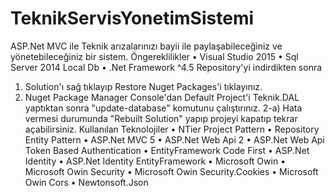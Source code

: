 # TeknikServisYonetimSistemi

ASP.Net MVC ile Teknik arızalarınızı bayii ile paylaşabileceğiniz ve yönetebileceğiniz bir sistem.
Öngereklilikler
•	Visual Studio 2015
•	Sql Server 2014 Local Db
•	.Net Framework ^4.5
Repository'yi indirdikten sonra
1)	Solution'ı sağ tıklayıp Restore Nuget Packages'i tıklayınız.
2)	 Nuget Package Manager Console'dan Default Project'i Teknik.DAL yaptıktan sonra "update-database" komutunu çalıştırınız.
2-a) Hata vermesi durumunda "Rebuilt Solution" yapıp projeyi kapatıp tekrar açabilirsiniz.
Kullanılan Teknolojiler
•	NTier Project Pattern
•	Repository Entity Pattern
•	ASP.Net MVC 5
•	ASP.Net Web Api 2
•	ASP.Net Web Api Token Based Authentication
•	EntityFramework Code First
•	ASP.Net Identity
•	ASP.Net Identity EntityFramework
•	Microsoft Owin
•	Microsoft Owin Security
•	Microsoft Owin Security.Cookies
•	Microsoft Owin Cors
•	Newtonsoft.Json
